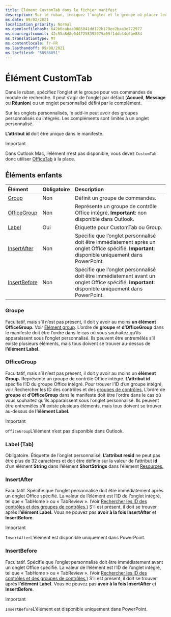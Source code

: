 ```yaml
---
title: Élément CustomTab dans le fichier manifest
description: Sur le ruban, indiquez l’onglet et le groupe où placer leurs commandes de complément.
ms.date: 09/02/2021
localization_priority: Normal
ms.openlocfilehash: 642b6eabaa9885041dd122b179ee2baa3e772977
ms.sourcegitcommit: 42c55a8d8e0447258393979a09f1ddb44c6be884
ms.translationtype: MT
ms.contentlocale: fr-FR
ms.lasthandoff: 09/08/2021
ms.locfileid: "58938051"
---
```

# <a name="customtab-element"></a>Élément CustomTab

Dans le ruban, spécifiez l’onglet et le groupe pour vos commandes de module de recherche. Il peut s’agir de l’onglet par défaut (**Accueil**, **Message** ou **Réunion**) ou un onglet personnalisé défini par le complément.

Sur les onglets personnalisés, le add-in peut avoir des groupes personnalisés ou intégrés. Les compléments sont limités à un onglet personnalisé.

**L’attribut id** doit être unique dans le manifeste.

> [!IMPORTANT]
> Dans Outlook Mac, l’élément n’est pas disponible, vous devez `CustomTab` donc utiliser [OfficeTab](officetab.md) à la place.

## <a name="child-elements"></a>Éléments enfants

|  Élément |  Obligatoire  |  Description  |
|:-----|:-----|:-----|
|  [Group](group.md)      | Non |  Définit un groupe de commandes.  |
|  [OfficeGroup](#officegroup)      | Non |  Représente un groupe de contrôle Office intégré. **Important**: non disponible dans Outlook. |
|  [Label](#label-tab)      | Oui |  Étiquette pour CustomTab ou Group.  |
|  [InsertAfter](#insertafter)      | Non |  Spécifie que l’onglet personnalisé doit être immédiatement après un onglet Office spécifié. **Important**: disponible uniquement dans PowerPoint. |
|  [InsertBefore](#insertbefore)      | Non |  Spécifie que l’onglet personnalisé doit être immédiatement avant un onglet Office spécifié. **Important**: disponible uniquement dans PowerPoint. |

### <a name="group"></a>Groupe

Facultatif, mais s’il n’est pas présent, il doit y avoir au moins **un élément OfficeGroup.** Voir [Élément group](group.md). L’ordre de **groupe** et **d’OfficeGroup** dans le manifeste doit être l’ordre dans le cas où vous souhaitez qu’ils apparaissent sous l’onglet personnalisé. Ils peuvent être entremêlés s’il existe plusieurs éléments, mais tous doivent se trouver au-dessus de **l’élément Label.**

### <a name="officegroup"></a>OfficeGroup

Facultatif, mais s’il n’est pas présent, il doit y avoir au moins un **élément Group.** Représente un groupe de contrôle Office intégré. **L’attribut id** spécifie l’ID du groupe Office intégré. Pour trouver l’ID d’un groupe intégré, voir Rechercher les ID des contrôles et des [groupes de contrôles.](../../design/built-in-button-integration.md#find-the-ids-of-controls-and-control-groups) L’ordre de **groupe** et **d’OfficeGroup** dans le manifeste doit être l’ordre dans le cas où vous souhaitez qu’ils apparaissent sous l’onglet personnalisé. Ils peuvent être entremêlés s’il existe plusieurs éléments, mais tous doivent se trouver au-dessus de **l’élément Label.**

> [!IMPORTANT]
> `OfficeGroup`L’élément n’est pas disponible dans Outlook.

### <a name="label-tab"></a>Label (Tab)

Obligatoire. Étiquette de l’onglet personnalisé. **L’attribut resid** ne peut pas être plus de 32 caractères et doit être définie sur la valeur de l’attribut **id** d’un élément **String** dans l’élément **ShortStrings** dans l’élément [Resources.](resources.md)

### <a name="insertafter"></a>InsertAfter

Facultatif. Spécifie que l’onglet personnalisé doit être immédiatement après un onglet Office spécifié. La valeur de l’élément est l’ID de l’onglet intégré, tel que « TabHome » ou « TabReview ». (Voir [Rechercher les ID des contrôles et des groupes de contrôles.)](../../design/built-in-button-integration.md#find-the-ids-of-controls-and-control-groups) S’il est présent, il doit se trouver après **l’élément Label.** Vous ne pouvez pas **avoir à la fois InsertAfter** et **InsertBefore**.

> [!IMPORTANT]
> `InsertAfter`L’élément est disponible uniquement dans PowerPoint.

### <a name="insertbefore"></a>InsertBefore

Facultatif. Spécifie que l’onglet personnalisé doit être immédiatement avant un onglet Office spécifié. La valeur de l’élément est l’ID de l’onglet intégré, tel que « TabHome » ou « TabReview ». (Voir [Rechercher les ID des contrôles et des groupes de contrôles.)](../../design/built-in-button-integration.md#find-the-ids-of-controls-and-control-groups)  S’il est présent, il doit se trouver après **l’élément Label.** Vous ne pouvez pas **avoir à la fois InsertAfter** et **InsertBefore**.

> [!IMPORTANT]
> `InsertBefore`L’élément est disponible uniquement dans PowerPoint.
